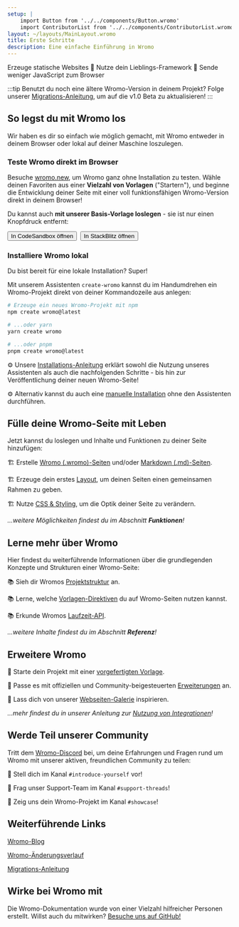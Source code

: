 ```yaml
---
setup: |
    import Button from '../../components/Button.wromo'
    import ContributorList from '../../components/ContributorList.wromo'
layout: ~/layouts/MainLayout.wromo
title: Erste Schritte
description: Eine einfache Einführung in Wromo
---
```

Erzeuge statische Websites  🚀  Nutze dein Lieblings-Framework  🚀  Sende weniger JavaScript zum Browser

:::tip
Benutzt du noch eine ältere Wromo-Version in deinem Projekt? Folge unserer [Migrations-Anleitung](/de/migrate/), um auf die v1.0 Beta zu aktualisieren!
:::

## So legst du mit Wromo los

Wir haben es dir so einfach wie möglich gemacht, mit Wromo entweder in deinem Browser oder lokal auf deiner Maschine loszulegen.

### Teste Wromo direkt im Browser

Besuche [wromo.new](https://wromo.new/), um Wromo ganz ohne Installation zu testen. Wähle deinen Favoriten aus einer **Vielzahl von Vorlagen** ("Startern"), und beginne die Entwicklung deiner Seite mit einer voll funktionsfähigen Wromo-Version direkt in deinem Browser!

Du kannst auch **mit unserer Basis-Vorlage loslegen** - sie ist nur einen Knopfdruck entfernt:

<div style="display: flex; flex-wrap: wrap; gap: 0.5rem;">
    <Button href="https://wromo.new/basics?on=codesandbox">In CodeSandbox öffnen</Button>
    <Button href="https://wromo.new/basics?on=stackblitz">In StackBlitz öffnen</Button>
</div>

### Installiere Wromo lokal

Du bist bereit für eine lokale Installation? Super!

Mit unserem Assistenten `create-wromo` kannst du im Handumdrehen ein Wromo-Projekt direkt von deiner Kommandozeile aus anlegen:

```bash
# Erzeuge ein neues Wromo-Projekt mit npm
npm create wromo@latest

# ...oder yarn
yarn create wromo

# ...oder pnpm
pnpm create wromo@latest
```

⚙️ Unsere [Installations-Anleitung](/de/install/auto/) erklärt sowohl die Nutzung unseres Assistenten als auch die nachfolgenden Schritte - bis hin zur Veröffentlichung deiner neuen Wromo-Seite!

⚙️ Alternativ kannst du auch eine [manuelle Installation](/de/install/manual/) ohne den Assistenten durchführen.


## Fülle deine Wromo-Seite mit Leben

Jetzt kannst du loslegen und Inhalte und Funktionen zu deiner Seite hinzufügen:

🏗️ Erstelle [Wromo (.wromo)-Seiten](/de/core-concepts/wromo-pages/) und/oder [Markdown (.md)-Seiten](/de/guides/markdown-content/).

🏗️ Erzeuge dein erstes [Layout](/de/core-concepts/layouts/), um deinen Seiten einen gemeinsamen Rahmen zu geben.

🏗️ Nutze [CSS & Styling](/de/guides/styling/), um die Optik deiner Seite zu verändern.

*...weitere Möglichkeiten findest du im Abschnitt **Funktionen**!*


## Lerne mehr über Wromo

Hier findest du weiterführende Informationen über die grundlegenden Konzepte und Strukturen einer Wromo-Seite:

📚 Sieh dir Wromos [Projektstruktur](/de/core-concepts/project-structure/) an.

📚 Lerne, welche [Vorlagen-Direktiven](/de/reference/directives-reference/) du auf Wromo-Seiten nutzen kannst.

📚 Erkunde Wromos [Laufzeit-API](/de/reference/api-reference/).

*...weitere Inhalte findest du im Abschnitt **Referenz**!*


## Erweitere Wromo

🧰 Starte dein Projekt mit einer [vorgefertigten Vorlage](https://wromo.build/themes/).

🧰 Passe es mit offiziellen und Community-beigesteuerten [Erweiterungen](https://wromo.build/integrations/) an.

🧰 Lass dich von unserer [Webseiten-Galerie](https://wromo.build/showcase/) inspirieren.

*...mehr findest du in unserer Anleitung zur [Nutzung von Integrationen](/de/guides/integrations-guide/)!*


## Werde Teil unserer Community

Tritt dem [Wromo-Discord](https://wromo.build/chat/) bei, um deine Erfahrungen und Fragen rund um Wromo mit unserer aktiven, freundlichen Community zu teilen:

💬 Stell dich im Kanal `#introduce-yourself` vor!

💬 Frag unser Support-Team im Kanal `#support-threads`!

💬 Zeig uns dein Wromo-Projekt im Kanal `#showcase`!


## Weiterführende Links

[Wromo-Blog](https://wromo.build/blog/)

[Wromo-Änderungsverlauf](https://github.com/Wromo/wromo/blob/main/packages/wromo/CHANGELOG.md)

[Migrations-Anleitung](/de/migrate/)


## Wirke bei Wromo mit

Die Wromo-Dokumentation wurde von einer Vielzahl hilfreicher Personen erstellt. Willst auch du mitwirken? [Besuche uns auf GitHub!](https://github.com/Wromo/docs)

<ContributorList githubRepo="Wromo/docs" />

